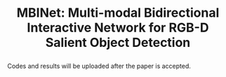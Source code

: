 
# <p align=center>MBINet: Multi-modal Bidirectional Interactive Network for RGB-D Salient Object Detection</p>
Codes and results will be uploaded after the paper is accepted.
